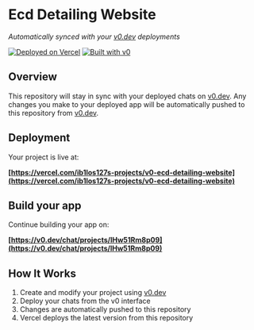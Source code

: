 # Ecd Detailing Website

*Automatically synced with your [v0.dev](https://v0.dev) deployments*

[![Deployed on Vercel](https://img.shields.io/badge/Deployed%20on-Vercel-black?style=for-the-badge&logo=vercel)](https://vercel.com/ib1los127s-projects/v0-ecd-detailing-website)
[![Built with v0](https://img.shields.io/badge/Built%20with-v0.dev-black?style=for-the-badge)](https://v0.dev/chat/projects/lHw51Rm8p09)

## Overview

This repository will stay in sync with your deployed chats on [v0.dev](https://v0.dev).
Any changes you make to your deployed app will be automatically pushed to this repository from [v0.dev](https://v0.dev).

## Deployment

Your project is live at:

**[https://vercel.com/ib1los127s-projects/v0-ecd-detailing-website](https://vercel.com/ib1los127s-projects/v0-ecd-detailing-website)**

## Build your app

Continue building your app on:

**[https://v0.dev/chat/projects/lHw51Rm8p09](https://v0.dev/chat/projects/lHw51Rm8p09)**

## How It Works

1. Create and modify your project using [v0.dev](https://v0.dev)
2. Deploy your chats from the v0 interface
3. Changes are automatically pushed to this repository
4. Vercel deploys the latest version from this repository
